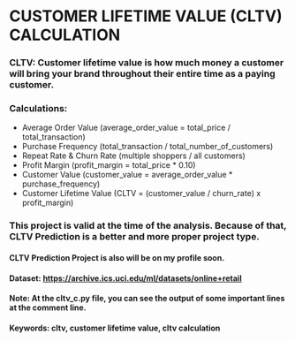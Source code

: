 # CUSTOMER LIFETIME VALUE (CLTV) CALCULATION


### CLTV: Customer lifetime value is how much money a customer will bring your brand throughout their entire time as a paying customer.

### Calculations:
- Average Order Value (average_order_value = total_price / total_transaction)
- Purchase Frequency (total_transaction / total_number_of_customers)
- Repeat Rate & Churn Rate (multiple shoppers / all customers)
- Profit Margin (profit_margin =  total_price * 0.10)
- Customer Value (customer_value = average_order_value * purchase_frequency)
- Customer Lifetime Value (CLTV = (customer_value / churn_rate) x profit_margin)


### This project is valid at the time of the analysis. Because of that, CLTV Prediction is a better and more proper project type.

#### CLTV Prediction Project is also will be on my profile soon.



#### Dataset: https://archive.ics.uci.edu/ml/datasets/online+retail

#### Note: At the cltv_c.py file, you can see the output of some important lines at the comment line.
#### Keywords: cltv, customer lifetime value, cltv calculation
